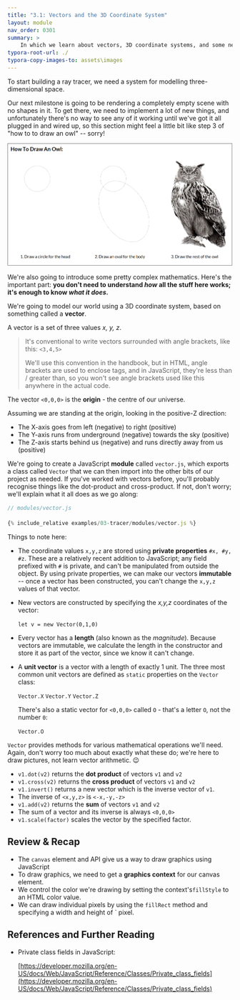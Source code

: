 ```yaml
---
title: "3.1: Vectors and the 3D Coordinate System"
layout: module
nav_order: 0301
summary: >
    In which we learn about vectors, 3D coordinate systems, and some neat JavaScript stuff like how to create immutable data structures using private class fields.
typora-root-url: ./
typora-copy-images-to: assets\images
---
```


To start building a ray tracer, we need a system for modelling three-dimensional space.

Our next milestone is going to be rendering a completely empty scene with no shapes in it. To get there, we need to implement a lot of new things, and unfortunately there's no way to see any of it working until we've got it all plugged in and wired up, so this section might feel a little bit like step 3 of "how to to draw an owl" -- sorry!

![image-20220324112749895](./assets/images/image-20220324112749895.png)

We're also going to introduce some pretty complex mathematics. Here's the important part: **you don't need to understand *how* all the stuff here works; it's enough to know *what it does*.** 

We're going to model our world using a 3D coordinate system, based on something called a **vector**.  

A vector is a set of three values *x, y, z*.

> It's conventional to write vectors surrounded with angle brackets, like this: `<3,4,5>`
>
> We'll use this convention in the handbook, but in HTML, angle brackets are used to enclose tags, and in JavaScript, they're less than / greater than, so you won't see angle brackets used like this anywhere in the actual code.

The vector `<0,0,0>` is the **origin** - the centre of our universe. 

Assuming we are standing at the origin, looking in the positive-Z direction:

* The X-axis goes from left (negative) to right (positive)
* The Y-axis runs from underground (negative) towards the sky (positive)
* The Z-axis starts behind us (negative) and runs directly away from us (positive)

We're going to create a JavaScript **module** called `vector.js`, which exports a class called `Vector` that we can then import into the other bits of our project as needed. If you've worked with vectors before, you'll probably recognise things like the dot-product and cross-product. If not, don't worry; we'll explain what it all does as we go along:

```javascript
// modules/vector.js

{% include_relative examples/03-tracer/modules/vector.js %}
```

Things to note here:

* The coordinate values `x,y,z` are stored using **private properties** `#x, #y, #z`. These are a relatively recent addition to JavaScript; any field prefixed with `#` is private, and can't be manipulated from outside the object. By using private properties, we can make our vectors **immutable** -- once a vector has been constructed, you can't change the `x,y,z` values of that vector. 

* New vectors are constructed by specifying the *x,y,z* coordinates of the vector: 

  `let v = new Vector(0,1,0)`

* Every vector has a **length** (also known as the *magnitude*). Because vectors are immutable, we calculate the length in the constructor and store it as part of the vector, since we know it can't change.

* A **unit vector** is a vector with a length of exactly 1 unit. The three most common unit vectors are defined as `static` properties on the `Vector` class:

  `Vector.X`
  `Vector.Y`
  `Vector.Z`

  There's also a static vector for `<0,0,0>` called `O` - that's a letter `O`, not the number `0`:

  `Vector.O`

`Vector` provides methods for various mathematical operations we'll need. Again, don't worry too much about exactly what these do; we're here to draw pictures, not learn vector arithmetic. 😉

* `v1.dot(v2)` returns the **dot product** of vectors `v1` and `v2`
* `v1.cross(v2)` returns the **cross product** of vectors `v1` and `v2`
* `v1.invert()` returns a new vector which is the inverse vector of `v1`. 
* The inverse of `<x,y,z>` is `<-x,-y,-z>`
* `v1.add(v2)` returns the **sum** of vectors `v1` and `v2`
* The sum of a vector and its inverse is always `<0,0,0>`
* `v1.scale(factor)` scales the vector by the specified factor.

## Review & Recap

* The `canvas` element and API give us a way to draw graphics using JavaScript
* To draw graphics, we need to get a **graphics context** for our canvas element.
* We control the color we're drawing by setting the context's`fillStyle` to an HTML color value.
* We can draw individual pixels by using the `fillRect` method and specifying a width and height of ` pixel.

## References and Further Reading

* Private class fields in JavaScript: 

  [https://developer.mozilla.org/en-US/docs/Web/JavaScript/Reference/Classes/Private_class_fields](https://developer.mozilla.org/en-US/docs/Web/JavaScript/Reference/Classes/Private_class_fields)

